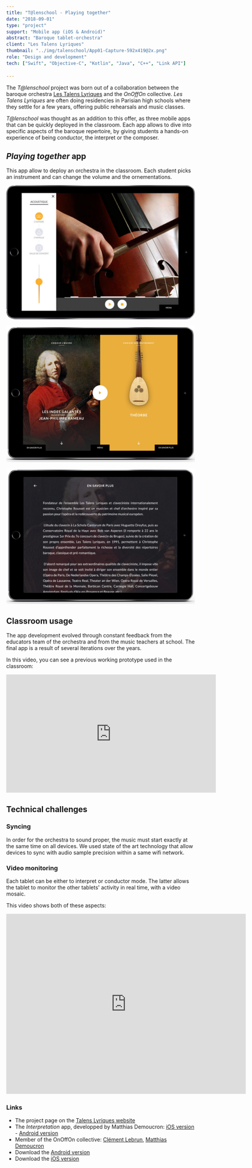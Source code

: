 ```yaml
---
title: "T@lenschool - Playing together"
date: "2018-09-01"
type: "project"
support: "Mobile app (iOS & Android)"
abstract: "Baroque tablet-orchestra"
client: "Les Talens Lyriques"
thumbnail: "../img/talenschool/App01-Capture-592x419@2x.png"
role: "Design and development"
tech: ["Swift", "Objective-C", "Kotlin", "Java", "C++", "Link API"]

---
```


The *T@lenschool* project was born out of a collaboration between the baroque orchestra [Les Talens Lyriques](https://www.lestalenslyriques.com/en/) and the *OnOffOn* collective. *Les Talens Lyriques* are often doing residencies in Parisian high schools where they settle for a few years, offering public rehearsals and music classes.

*T@lenschool* was thought as an addition to this offer, as three mobile apps that can be quickly deployed in the classroom. Each app allows to dive into specific aspects of the baroque repertoire, by giving students a hands-on experience of being conductor, the interpret or the composer.

## *Playing together* app

This app allow to deploy an orchestra in the classroom. Each student picks an instrument and can change the volume and the ornementations.

![Jouer Ensemble](../img/talenschool/App01-Capture-592x419@2x.png)

![Jouer Ensemble](../img/talenschool/menu.png)

![Jouer Ensemble](../img/talenschool/savoirplus.png)


## Classroom usage

The app development evolved through constant feedback from the educators team of the orchestra and from the music teachers at school. The final app is a result of several iterations over the years.

In this video, you can see a previous working prototype used in the classroom:

<div class="iframe-container">
<iframe width="560" height="315" src="https://www.youtube.com/embed/78xXiRhL74U" frameborder="0" allow="accelerometer; autoplay; encrypted-media; gyroscope; picture-in-picture" allowfullscreen></iframe>
</div>


## Technical challenges

### Syncing

In order for the orchestra to sound proper, the music must start exactly at the same time on all devices. We used state of the art technology that allow devices to sync with audio sample precision within a same wifi network.

###  Video monitoring
Each tablet can be either to interpret or conductor mode. The latter allows the tablet to monitor the other tablets' activity in real time, with a video mosaic.

This video shows both of these aspects:

<div class="iframe-container">
<iframe src="https://player.vimeo.com/video/338910434" width="640" height="480" frameborder="0" allow="autoplay; fullscreen" allowfullscreen></iframe>
</div>


### Links

- The project page on the  [Talens Lyriques website](https://www.lestalenslyriques.com/en/tlenschool-apps/)
- The *Interpretation* app, developped by Matthias Demoucron: [iOS version](https://itunes.apple.com/fr/app/interpr%C3%A9ter/id1230873613?mt=8) - [Android version](https://play.google.com/store/apps/details?id=com.onoffon.talenschool.atelier3)
- Member of the OnOffOn collective: [Clément Lebrun](http://www.clementlebrun.com/), [Matthias Demoucron](http://www.fingerfiddleapp.com/)
- Download the  [Android version](https://play.google.com/store/apps/details?id=com.onoffon.talenschool.atelier2&pcampaignid=MKT-Other-global-all-co-prtnr-py-PartBadge-Mar2515-1)
- Download the [iOS version](https://itunes.apple.com/fr/app/composer/id1233184310)